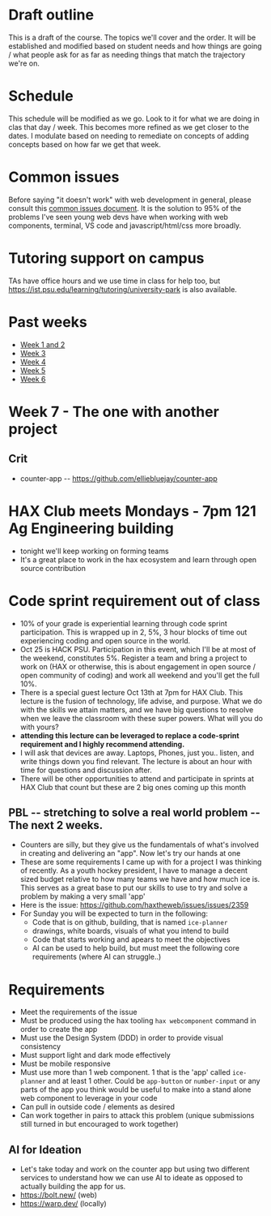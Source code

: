 # Draft outline
This is a draft of the course. The topics we'll cover and the order. It will be established and modified based on student needs and how things are going / what people ask for as far as needing things that match the trajectory we're on.

# Schedule
This schedule will be modified as we go. Look to it for what we are doing in clas that day / week. This becomes more refined as we get closer to the dates. I modulate based on needing to remediate on concepts of adding concepts based on how far we get that week.

# Common issues
Before saying "it doesn't work" with web development in general, please consult this [common issues document](common-issues.md). It is the solution to 95% of the problems I've seen young web devs have when working with web components, terminal, VS code and javascript/html/css more broadly.

# Tutoring support on campus
TAs have office hours and we use time in class for help too, but https://ist.psu.edu/learning/tutoring/university-park is also available.

# Past weeks
- [Week 1 and 2](fa25/week-1-2.md)
- [Week 3](fa25/week-3.md)
- [Week 4](fa25/week-4.md)
- [Week 5](fa25/week-5.md)
- [Week 6](fa25/week-6.md)

# Week 7 - The one with another project

## Crit
- counter-app -- https://github.com/elliebluejay/counter-app

# HAX Club meets Mondays - 7pm 121 Ag Engineering building
- tonight we'll keep working on forming teams
- It's a great place to work in the hax ecosystem and learn through open source contribution

# Code sprint requirement out of class
- 10% of your grade is experiential learning through code sprint participation. This is wrapped up in 2, 5%, 3 hour blocks of time out experiencing coding and open source in the world.
- Oct 25 is HACK PSU. Participation in this event, which I'll be at most of the weekend, constitutes 5%. Register a team and bring a project to work on (HAX or otherwise, this is about engagement in open source / open community of coding) and work all weekend and you'll get the full 10%.
- There is a special guest lecture Oct 13th at 7pm for HAX Club. This lecture is the fusion of technology, life advise, and purpose. What we do with the skills we attain matters, and we have big questions to resolve when we leave the classroom with these super powers. What will you do with yours?
- **attending this lecture can be leveraged to replace a code-sprint requirement and I highly recommend attending.**
- I will ask that devices are away. Laptops, Phones, just you.. listen, and write things down you find relevant. The lecture is about an hour with time for questions and discussion after.
- There will be other opportunities to attend and participate in sprints at HAX Club that count but these are 2 big ones coming up this month

## PBL -- stretching to solve a real world problem -- The next 2 weeks.
- Counters are silly, but they give us the fundamentals of what's involved in creating and delivering an "app". Now let's try our hands at one
- These are some requirements I came up with for a project I was thinking of recently. As a youth hockey president, I have to manage a decent sized budget relative to how many teams we have and how much ice is. This serves as a great base to put our skills to use to try and solve a problem by making a very small 'app'
- Here is the issue: https://github.com/haxtheweb/issues/issues/2359
- For Sunday you will be expected to turn in the following:
  - Code that is on github, building, that is named `ice-planner`
  - drawings, white boards, visuals of what you intend to build
  - Code that starts working and apears to meet the objectives
  - AI can be used to help build, but must meet the following core requirements (where AI can struggle..)

# Requirements
- Meet the requirements of the issue
- Must be produced using the hax tooling `hax webcomponent` command in order to create the app
- Must use the Design System (DDD) in order to provide visual consistency
- Must support light and dark mode effectively
- Must be mobile responsive
- Must use more than 1 web component. 1 that is the 'app' called `ice-planner` and at least 1 other. Could be `app-button` or `number-input` or any parts of the app you think would be useful to make into a stand alone web component to leverage in your code
- Can pull in outside code / elements as desired
- Can work together in pairs to attack this problem (unique submissions still turned in but encouraged to work together)

## AI for Ideation
- Let's take today and work on the counter app but using two different services to understand how we can use AI to ideate as opposed to actually building the app for us.
- https://bolt.new/ (web)
- https://warp.dev/ (locally)

